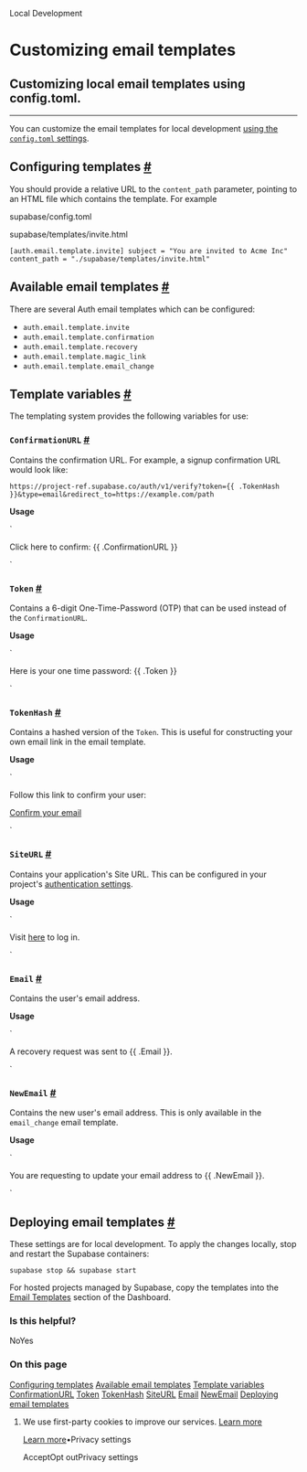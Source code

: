 Local Development

# Customizing email templates

## Customizing local email templates using config.toml.

* * *

You can customize the email templates for local development [using the `config.toml` settings](https://supabase.com/docs/guides/cli/config#auth-config).

## Configuring templates [\#](https://supabase.com/docs/guides/local-development/customizing-email-templates\#configuring-templates)

You should provide a relative URL to the `content_path` parameter, pointing to an HTML file which contains the template. For example

supabase/config.toml

supabase/templates/invite.html

`
[auth.email.template.invite]
subject = "You are invited to Acme Inc"
content_path = "./supabase/templates/invite.html"
`

## Available email templates [\#](https://supabase.com/docs/guides/local-development/customizing-email-templates\#available-email-templates)

There are several Auth email templates which can be configured:

- `auth.email.template.invite`
- `auth.email.template.confirmation`
- `auth.email.template.recovery`
- `auth.email.template.magic_link`
- `auth.email.template.email_change`

## Template variables [\#](https://supabase.com/docs/guides/local-development/customizing-email-templates\#template-variables)

The templating system provides the following variables for use:

### `ConfirmationURL` [\#](https://supabase.com/docs/guides/local-development/customizing-email-templates\#confirmationurl)

Contains the confirmation URL. For example, a signup confirmation URL would look like:

`
https://project-ref.supabase.co/auth/v1/verify?token={{ .TokenHash }}&type=email&redirect_to=https://example.com/path
`

**Usage**

`
<p>Click here to confirm: {{ .ConfirmationURL }}</p>
`

### `Token` [\#](https://supabase.com/docs/guides/local-development/customizing-email-templates\#token)

Contains a 6-digit One-Time-Password (OTP) that can be used instead of the `ConfirmationURL`.

**Usage**

`
<p>Here is your one time password: {{ .Token }}</p>
`

### `TokenHash` [\#](https://supabase.com/docs/guides/local-development/customizing-email-templates\#tokenhash)

Contains a hashed version of the `Token`. This is useful for constructing your own email link in the email template.

**Usage**

`
<p>Follow this link to confirm your user:</p>
<p>
<a href="{{ .SiteURL }}/auth/confirm?token_hash={{ .TokenHash }}&type=email"
    >Confirm your email</a
>
</p>
`

### `SiteURL` [\#](https://supabase.com/docs/guides/local-development/customizing-email-templates\#siteurl)

Contains your application's Site URL. This can be configured in your project's [authentication settings](https://supabase.com/dashboard/project/_/auth/url-configuration).

**Usage**

`
<p>Visit <a href="{{ .SiteURL }}">here</a> to log in.</p>
`

### `Email` [\#](https://supabase.com/docs/guides/local-development/customizing-email-templates\#email)

Contains the user's email address.

**Usage**

`
<p>A recovery request was sent to {{ .Email }}.</p>
`

### `NewEmail` [\#](https://supabase.com/docs/guides/local-development/customizing-email-templates\#newemail)

Contains the new user's email address. This is only available in the `email_change` email template.

**Usage**

`
<p>You are requesting to update your email address to {{ .NewEmail }}.</p>
`

## Deploying email templates [\#](https://supabase.com/docs/guides/local-development/customizing-email-templates\#deploying-email-templates)

These settings are for local development. To apply the changes locally, stop and restart the Supabase containers:

`
supabase stop && supabase start
`

For hosted projects managed by Supabase, copy the templates into the [Email Templates](https://supabase.com/dashboard/project/_/auth/templates) section of the Dashboard.

### Is this helpful?

NoYes

### On this page

[Configuring templates](https://supabase.com/docs/guides/local-development/customizing-email-templates#configuring-templates) [Available email templates](https://supabase.com/docs/guides/local-development/customizing-email-templates#available-email-templates) [Template variables](https://supabase.com/docs/guides/local-development/customizing-email-templates#template-variables) [ConfirmationURL](https://supabase.com/docs/guides/local-development/customizing-email-templates#confirmationurl) [Token](https://supabase.com/docs/guides/local-development/customizing-email-templates#token) [TokenHash](https://supabase.com/docs/guides/local-development/customizing-email-templates#tokenhash) [SiteURL](https://supabase.com/docs/guides/local-development/customizing-email-templates#siteurl) [Email](https://supabase.com/docs/guides/local-development/customizing-email-templates#email) [NewEmail](https://supabase.com/docs/guides/local-development/customizing-email-templates#newemail) [Deploying email templates](https://supabase.com/docs/guides/local-development/customizing-email-templates#deploying-email-templates)

1. We use first-party cookies to improve our services. [Learn more](https://supabase.com/privacy#8-cookies-and-similar-technologies-used-on-our-european-services)



   [Learn more](https://supabase.com/privacy#8-cookies-and-similar-technologies-used-on-our-european-services)•Privacy settings





   AcceptOpt outPrivacy settings